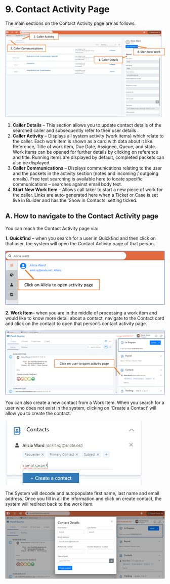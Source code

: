 # 9. Contact Activity Page

The main sections on the Contact Activity page are as follows:

![](../.gitbook/assets/9-contact-activity-page.png)

1. **Caller Details** – This section allows you to update contact details of the searched caller and subsequently refer to their user details .
2. **Caller Activity** – Displays all system activity \(work items\) which relate to the caller. Each work item is shown as a card with data about it like Reference, Title of work item, Due Date, Assignee, Queue, and state. Work Items can be opened for further details by clicking on reference and title. Running items are displayed by default, completed packets can also be displayed.
3. **Caller Communications** – Displays communications relating to the user and the packets in the activity section \(notes and incoming / outgoing emails\). Free text searching is available here to locate specific communications – searches against email body text.
4. **Start New Work Item** – Allows call taker to start a new piece of work for the caller. Links are auto-generated here when a Ticket or Case is set live in Builder and has the ‘Show in Contacts’ setting ticked.

## A. How to navigate to the Contact Activity page

You can reach the Contact Activity page via:

**1. Quickfind** – when you search for a user in Quickfind and then click on that user, the system will open the Contact Activity page of that person.

![](../.gitbook/assets/9.1-quickfind.png)

**2. Work Item**– when you are in the middle of processing a work item and would like to know more detail about a contact, navigate to the Contact card and click on the contact to open that person’s contact activity page.

![](../.gitbook/assets/9.1-work-item.png)

You can also create a new contact from a Work Item. When you search for a user who does not exist in the system, clicking on ‘Create a Contact’ will allow you to create the contact.

![](../.gitbook/assets/11%20%285%29.png)

The System will decode and autopopulate first name, last name and email address. Once you fill in all the information and click on create contact, the system will redirect back to the work item.

![](../.gitbook/assets/12%20%283%29.png)

